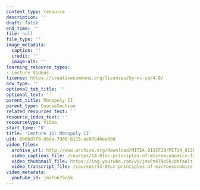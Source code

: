 ```yaml
---
content_type: resource
description: ''
draft: false
end_time: ''
file: null
file_type: ''
image_metadata:
  caption: ''
  credit: ''
  image-alt: ''
learning_resource_types:
- Lecture Videos
license: https://creativecommons.org/licenses/by-nc-sa/4.0/
ocw_type: ''
optional_tab_title: ''
optional_text: ''
parent_title: Monopoly II
parent_type: CourseSection
related_resources_text: ''
resource_index_text: ''
resourcetype: Video
start_time: '0'
title: 'Lecture 15: Monopoly II'
uid: 60b6d7f0-86da-7900-b115-ac07b4bea8bd
video_files:
  archive_url: http://www.archive.org/download/MIT14.01SCF10/MIT14_01SCF10_lec15_300k.mp4
  video_captions_file: /courses/14-01sc-principles-of-microeconomics-fall-2011/8e536a683e8e5e07916e773b91e9804d_jmsPn679o5k.vtt
  video_thumbnail_file: https://img.youtube.com/vi/jmsPn679o5k/default.jpg
  video_transcript_file: /courses/14-01sc-principles-of-microeconomics-fall-2011/b9fe0e874ec2f22ce7b7f0df696263b1_jmsPn679o5k.pdf
video_metadata:
  youtube_id: jmsPn679o5k
---
```

